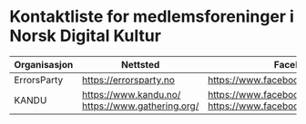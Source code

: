 # Kontaktliste for medlemsforeninger i Norsk Digital Kultur

| Organisasjon | Nettsted | Facebook | Twitch/Youtube | Discord |
|--------------|----------|----------|----------------|---------|
| ErrorsParty  | https://errorsparty.no                           | https://www.facebook.com/ErrorsParty/                                     | https://www.facebook.com/ErrorsParty/ | https://errorsparty.no/discord |
| KANDU        | https://www.kandu.no/ https://www.gathering.org/ | https://www.facebook.com/dataungdom https://www.facebook.com/gatheringorg |  | |
